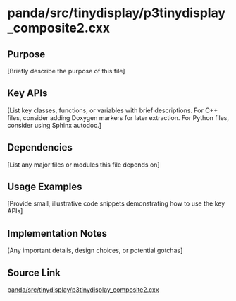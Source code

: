 # panda/src/tinydisplay/p3tinydisplay_composite2.cxx

## Purpose
[Briefly describe the purpose of this file]

## Key APIs
[List key classes, functions, or variables with brief descriptions.
For C++ files, consider adding Doxygen markers for later extraction.
For Python files, consider using Sphinx autodoc.]

## Dependencies
[List any major files or modules this file depends on]

## Usage Examples
[Provide small, illustrative code snippets demonstrating how to use the key APIs]

## Implementation Notes
[Any important details, design choices, or potential gotchas]

## Source Link
[panda/src/tinydisplay/p3tinydisplay_composite2.cxx](link_to_source_repository/panda/src/tinydisplay/p3tinydisplay_composite2.cxx)
